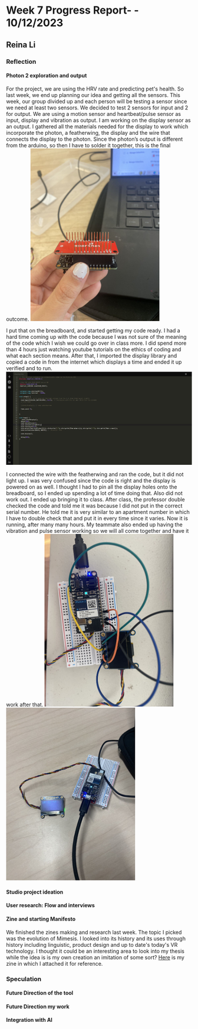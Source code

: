 # Week 7 Progress Report- - 10/12/2023

## Reina Li

### Reflection
#### Photon 2 exploration and output
For the project, we are using the HRV rate and predicting pet's health. So last week, we end up planning our idea and getting all the sensors. This week, our group divided up and each person will be testing a sensor since we need at least two sensors. We decided to test 2 sensors for input and 2 for output. We are using a motion sensor and heartbeat/pulse sensor as input, display and vibration as output. I am working on the display sensor as an output. I gathered all the materials needed for the display to work which incorporate the photon, a featherwing, the display and the wire that connects the display to the photon. Since the photon’s output is different from the arduino, so then I have to solder it together, this is the final outcome.
<img src="https://github.com/Berkeley-MDes/tdf-fa23-reinali/blob/main/weekly-reports/607492035798125625.jpg" alt="Alt Text" width="350"> 

I put that on the breadboard, and started getting my code ready. I had a hard time coming up with the code because I was not sure of the meaning of the code which I wish we could go over in class more. I did spend more than 4 hours just watching youtube tutorials on the ethics of coding and what each section means. After that, I imported the display library and copied a code in from the internet which displays a time and ended it up verified and to run.
<img src="https://github.com/Berkeley-MDes/tdf-fa23-reinali/blob/main/weekly-reports/code%20for%20display.JPG" alt="Alt Text" width="850"> 

I connected the wire with the featherwing and ran the code, but it did not light up. I was very confused since the code is right and the display is powered on as well. I thought I had to pin all the display holes onto the breadboard, so I ended up spending a lot of time doing that. Also did not work out. I ended up bringing it to class. After class, the professor double checked the code and told me it was because I did not put in the correct serial number. He told me it is very similar to an apartment number in which I have to double check that and put it in every time since it varies.  Now it is running, after many many hours. My teammate also ended up having the vibration and pulse sensor working so we will all come  together and have it work after that. 
<img src="https://github.com/Berkeley-MDes/tdf-fa23-reinali/blob/main/weekly-reports/516046439804587981.jpg" alt="Alt Text" width="350"> 
<img src="https://github.com/Berkeley-MDes/tdf-fa23-reinali/blob/main/weekly-reports/675704000294664089.jpg" alt="Alt Text" width="350"> 

#### Studio project ideation
#### User research: Flow and interviews
#### Zine and starting Manifesto
We finished the zines making and research last week. The topic I picked was the evolution of Mimesis. I looked into its history and its uses through history including linguistic, product design and up to date's today's VR technology. I thought it could be an interesting area to look into my thesis while the idea is is my own creation an imitation of some sort? [Here](https://github.com/Berkeley-MDes/tdf-fa23-reinali/blob/main/weekly-reports/zine%20submit.pdf) is my zine in which I attached it for reference.
   
### Speculation
#### Future Direction of the tool

#### Future Direction my work

#### Integration with AI
